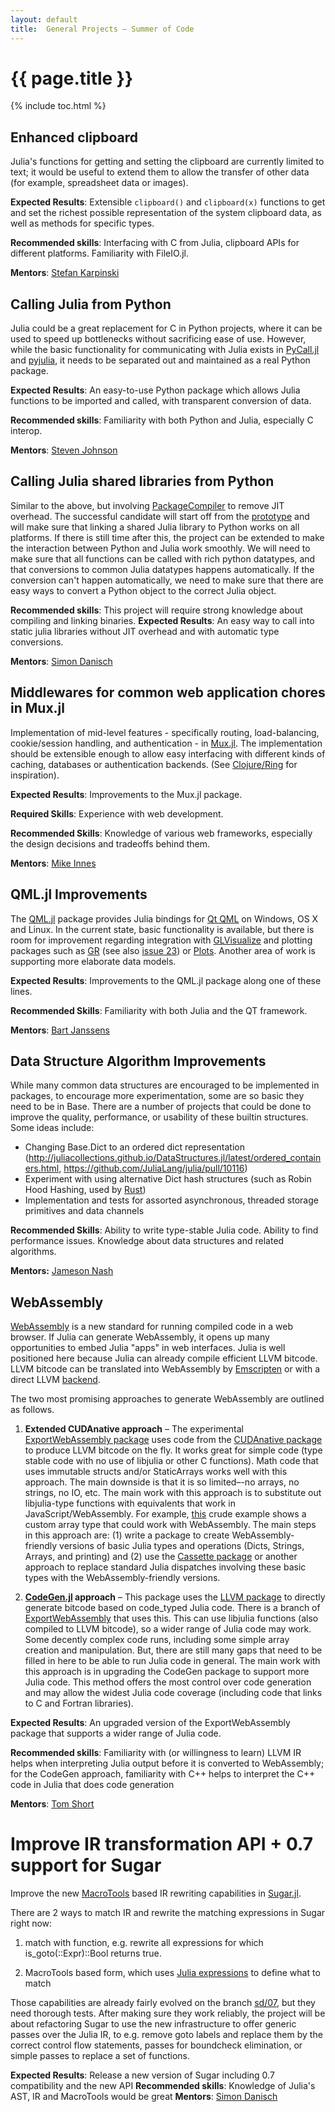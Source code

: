 ```yaml
---
layout: default
title:  General Projects – Summer of Code
---
```


# {{ page.title }}

{% include toc.html %}

## Enhanced clipboard

Julia's functions for getting and setting the clipboard are currently limited to text; it would be useful to extend them to allow the transfer of other data (for example, spreadsheet data or images).

**Expected Results**: Extensible `clipboard()` and `clipboard(x)` functions to get and set the richest possible representation of the system clipboard data, as well as methods for specific types.

**Recommended skills**: Interfacing with C from Julia, clipboard APIs for different platforms. Familiarity with FileIO.jl.

**Mentors**: [Stefan Karpinski](https://github.com/StefanKarpinski)

## Calling Julia from Python

Julia could be a great replacement for C in Python projects, where it can be used to speed up bottlenecks without sacrificing ease of use. However, while the basic functionality for communicating with Julia exists in [PyCall.jl](https://github.com/JuliaPy/PyCall.jl) and [pyjulia](https://github.com/jakebolewski/pyjulia), it needs to be separated out and maintained as a real Python package.

**Expected Results**: An easy-to-use Python package which allows Julia functions to be imported and called, with transparent conversion of data.

**Recommended skills**: Familiarity with both Python and Julia, especially C interop.

**Mentors**: [Steven Johnson](https://github.com/stevengj)

## Calling Julia shared libraries from Python

Similar to the above, but involving [PackageCompiler](https://github.com/JuliaLang/PackageCompiler.jl) to remove JIT overhead.
The successful candidate will start off from the [prototype](https://github.com/JuliaLang/PackageCompiler.jl/pull/26)
and will make sure that linking a shared Julia library to Python works on all platforms.
If there is still time after this, the project can be extended to make the interaction
between Python and Julia work smoothly.
We will need to make sure that all functions can be called with rich
python datatypes, and that conversions to common Julia datatypes happens automatically.
If the conversion can't happen automatically, we need to make sure that there are easy ways
to convert a Python object to the correct Julia object.

**Recommended skills**: This project will require strong knowledge about compiling and linking binaries.
**Expected Results**: An easy way to call into static julia libraries without JIT overhead and with automatic type conversions.

**Mentors**: [Simon Danisch](https://github.com/SimonDanisch/)

## Middlewares for common web application chores in Mux.jl

Implementation of mid-level features - specifically routing, load-balancing, cookie/session handling, and authentication - in [Mux.jl](https://github.com/JuliaWeb/Mux.jl).  The implementation should be extensible enough to allow easy interfacing with different kinds of caching, databases or authentication backends. (See [Clojure/Ring](https://github.com/ring-clojure/ring/wiki/Why-Use-Ring%3F) for inspiration).

**Expected Results**: Improvements to the Mux.jl package.

**Required Skills**: Experience with web development.

**Recommended Skills**: Knowledge of various web frameworks, especially the design decisions and tradeoffs behind them.

**Mentors**: [Mike Innes](https://github.com/MikeInnes)

## QML.jl Improvements

The [QML.jl](https://github.com/barche/QML.jl) package provides Julia bindings for [Qt QML](http://doc.qt.io/qt-5/qtqml-index.html) on Windows, OS X and Linux. In the current state, basic functionality is available, but there is room for improvement regarding integration with [GLVisualize](https://github.com/JuliaGL/GLVisualize.jl) and plotting packages such as [GR](https://github.com/jheinen/GR.jl) (see also [issue 23](https://github.com/barche/QML.jl/issues/23)) or [Plots](https://github.com/JuliaPlots/Plots.jl). Another area of work is supporting more elaborate data models.

**Expected Results**: Improvements to the QML.jl package along one of these lines.

**Recommended Skills**: Familiarity with both Julia and the QT framework.

**Mentors**: [Bart Janssens](https://github.com/barche)

## Data Structure Algorithm Improvements

While many common data structures are encouraged to be implemented in packages, to encourage more experimentation, some are so basic they need to be in Base. There are a number of projects that could be done to improve the quality, performance, or usability of these builtin structures. Some ideas include:

- Changing Base.Dict to an ordered dict representation (http://juliacollections.github.io/DataStructures.jl/latest/ordered_containers.html, https://github.com/JuliaLang/julia/pull/10116)
- Experiment with using alternative Dict hash structures (such as Robin Hood Hashing, used by [Rust](https://doc.rust-lang.org/beta/std/collections/struct.HashMap.html))
- Implementation and tests for assorted asynchronous, threaded storage primitives and data channels

**Recommended Skills**: Ability to write type-stable Julia code. Ability to find performance issues. Knowledge about data structures and related algorithms.

**Mentors:** [Jameson Nash](https://github.com/vtjnash)

## WebAssembly

[WebAssembly](http://webassembly.org/) is a new standard for running compiled code in a web browser. If Julia can generate WebAssembly, it opens up many opportunities to embed Julia "apps" in web interfaces. Julia is well positioned here because Julia can already compile efficient LLVM bitcode. LLVM bitcode can be translated into WebAssembly by [Emscripten](http://emscripten.org/) or with a direct LLVM [backend](https://github.com/llvm-mirror/llvm/tree/master/lib/Target/WebAssembly).

The two most promising approaches to generate WebAssembly are outlined as follows.

1. **Extended CUDAnative approach** –  The experimental [ExportWebAssembly package](https://github.com/tshort/ExportWebAssembly.jl/) uses code from the [CUDAnative package](https://github.com/JuliaGPU/CUDAnative.jl) to produce LLVM bitcode on the fly. It works great for simple code (type stable code with no use of libjulia or other C functions). Math code that uses immutable structs and/or StaticArrays works well with this approach. The main downside is that it is so limited–-no arrays, no strings, no IO, etc. The main work with this approach is to substitute out libjulia-type functions with equivalents that work in JavaScript/WebAssembly. For example, [this](https://github.com/tshort/ExportWebAssembly.jl/blob/master/examples/crude-array.jl) crude example shows a custom array type that could work with WebAssembly. The main steps in this approach are: (1) write a package to create WebAssembly-friendly versions of basic Julia types and operations (Dicts, Strings, Arrays, and printing) and (2) use the [Cassette package](https://github.com/jrevels/Cassette.jl) or another approach to replace standard Julia dispatches involving these basic types with the WebAssembly-friendly versions.

2. **[CodeGen.jl](https://github.com/tshort/CodeGen.jl) approach** – This package uses the [LLVM package](https://github.com/maleadt/LLVM.jl) to directly generate bitcode based on code_typed Julia code. There is a branch of [ExportWebAssembly](https://github.com/tshort/ExportWebAssembly.jl/tree/codegen-jl) that uses this. This can use libjulia functions (also compiled to LLVM bitcode), so a wider range of Julia code may work. Some decently complex code runs, including some simple array creation and manipulation. But, there are still many gaps that need to be filled in here to be able to run Julia code in general. The main work with this approach is in upgrading the CodeGen package to support more Julia code. This method offers the most control over code generation and may allow the widest Julia code coverage (including code that links to C and Fortran libraries).

**Expected Results**: An upgraded version of the ExportWebAssembly package that supports a wider range of Julia code.

**Recommended skills**: Familiarity with (or willingness to learn) LLVM IR helps when interpreting Julia output before it is converted to WebAssembly; for the CodeGen approach, familiarity with C++ helps to interpret the C++ code in Julia that does code generation

**Mentors**: [Tom Short](https://github.com/tshort)


# Improve IR transformation API + 0.7 support for Sugar

Improve the new [MacroTools](https://github.com/MikeInnes/MacroTools.jl/) based IR rewriting capabilities in [Sugar.jl](https://github.com/SimonDanisch/Sugar.jl).

There are 2 ways to match IR and rewrite the matching expressions in Sugar right now:

1) match with function, e.g. rewrite all expressions for which is_goto(::Expr)::Bool returns true.

2) MacroTools based form, which uses [Julia expressions](https://github.com/SimonDanisch/Sugar.jl/blob/sd/07/src/patterns.jl#L175) to define what to match

Those capabilities are already fairly evolved on the branch [sd/07](https://github.com/SimonDanisch/Sugar.jl/tree/sd/07),
but they need thorough tests.
After making sure they work reliably, the project will be about refactoring Sugar
to use the new infrastructure to offer generic passes over the Julia IR, to e.g.
remove goto labels and replace them by the correct control flow statements,
passes for boundcheck elimination, or simple passes to replace a set of functions.

**Expected Results**: Release a new version of Sugar including 0.7 compatibility and the new API
**Recommended skills**: Knowledge of Julia's AST, IR and MacroTools would be great
**Mentors**: [Simon Danisch](https://github.com/SimonDanisch/)
